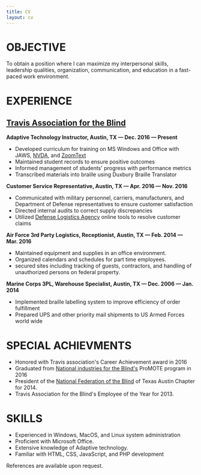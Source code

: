 ```yaml
---
title: CV
layout: cv
---
```


# OBJECTIVE #

To obtain a position where I can maximize my interpersonal skills, leadership qualities, organization, communication, and education in a fast-paced work environment.

# EXPERIENCE #

## [Travis Association for the Blind](https://en.wikipedia.org/wiki/Travis_Association_for_the_Blind) ##

**Adaptive Technology Instructor, Austin, TX &mdash; Dec. 2016 &mdash; Present**

* Developed curriculum for training on MS Windows and Office with JAWS, [NVDA](https://nvaccess.org), and [ZoomText](http://zoomtext.com)
* Maintained student records to ensure positive outcomes
* Informed management of students' progress with performance metrics
* Transcribed materials into braille using Duxbury Braille Translator

**Customer Service Representative, Austin, TX &mdash; Apr. 2016 &mdash; Nov. 2016**

* Communicated with military personnel, carriers, manufacturers, and Department of Defense representatives to ensure customer satisfaction
* Directed internal audits to correct supply discrepancies
* Utilized [Defense Logistics Agency](http://dla.mil) online tools to resolve customer claims

**Air Force 3rd Party Logistics, Receptionist, Austin, TX &mdash; Feb. 2014 &mdash; Mar. 2016**

* Maintained equipment and supplies in an office environment.
* Organized calendars and schedules for part time employees.
* secured sites including tracking of guests, contractors, and handling of unauthorized persons on federal property.

**Marine Corps 3PL, Warehouse Specialist, Austin, TX &mdash; Dec. 2006 &mdash; Jan. 2014**

* Implemented braille labelling system to improve efficiency of order fulfillment
* Prepared UPS and other priority mail shipments to US Armed Forces world wide 

# SPECIAL ACHIEVMENTS #

* Honored with Travis association's Career Achievement award in 2016
* Graduated from [National industries for the Blind's](http://nib.org) ProMOTE program in 2016
* President of the [National Federation of the Blind](http://nfb.org) of Texas Austin Chapter for 2014.
* Travis Association for the Blind's Employee of the Year for 2013.

# SKILLS #

* Experienced in Windows, MacOS, and Linux system administration
* Proficient with Microsoft Office.
* Extensive knowledge of Adaptive technology.
* Familiar with HTML, CSS, JavaScript, and PHP development

References are available upon request.